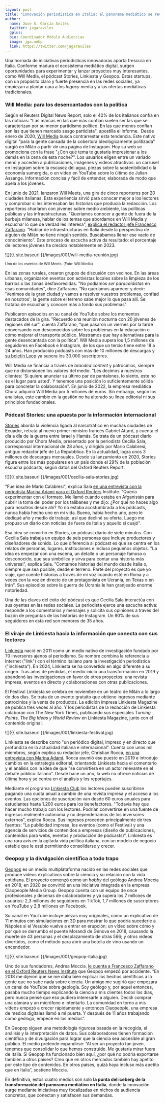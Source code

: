 ```yaml
---
layout: post
title: "Innovación periodística en Italia: el panorama mediático se revoluciona"
author:
  name: Jose A. García Avilés
  twitter: jagaraviles
  gplus:  
  bio: Coordinador Módulo Audiencias
  image: jga.webp
  link: https://twitter.com/jagaraviles
---
```

Una hornada de iniciativas periodísticas innovadoras aporta frescura en Italia. Conforme madura el ecosistema mediático digital, surgen oportunidades para experimentar y lanzar proyectos muy interesantes, como Will Media, el pódcast Stories, Linkiesta y Geopop. Estas startups, con un propósito claro y fuerte presencia en las redes sociales, ya empiezan a plantar cara a los *legacy* media y a las ofertas mediáticas tradicionales.

### **Will Media: para los desencantados con la política**

Según el Reuters Digital News Report, solo el 40% de los italianos confía en las noticias: "Las marcas en las que más confían suelen ser las que se caracterizan por su menor partidismo político. En las que menos confían son las que tienen marcado sesgo partidista", apostilla el informe.  Desde enero de 2020, [Will Media](https://willmedia.it) busca contrarrestar esta tendencia. Este nativo digital “para la gente cansada de la cobertura ideológicamente politizada” surgió en Milán a partir de una página de Instagram. Hoy su web se promociona con la frase "¿Con qué tema te gustaría impresionar a los demás en la cena de esta noche?". Los usuarios eligen entre un variado menú y acceden a publicaciones, imágenes y vídeos atractivos: un carrusel en Instagram sobre la escasez del agua, piezas sobre la sostenibilidad o la economía sumergida, o un vídeo en YouTube sobre lo último de Julian Assange. Información concisa y fácil de entender, elaborada de modo que apela a los jóvenes.

En junio de 2021, lanzaron Will Meets, una gira de cinco reporteros por 20 ciudades italianas. Esta experiencia sirvió para conocer mejor a los lectores y comprobar si les interesaban las historias que producía la redacción. Los reporteros charlaron con jóvenes sobre medio ambiente, las políticas públicas y las infraestructuras. "Queríamos conocer a gente de fuera de la burbuja milanesa, hablar de los temas que abordamos en Will Media y escuchar lo que de verdad les interesa", [explica el redactor jefe Francesco Zaffarano](https://www.journalism.co.uk/news/will-media-s-reporters-have-been-touring-italy-in-a-bid-to-break-its-milanese-bubble/s2/a845959/). "Hablar de infraestructuras en Italia desde la perspectiva de alguien de Milán no tiene ningún sentido. Buscábamos llenar ese vacío de conocimiento". Este proceso de escucha activa da resultado: el porcentaje de lectores jóvenes ha crecido notablemente en 2023.

![]({{ site.baseurl }}/images/001/will-media-reunión.jpg)

<sup>Uno de los eventos de Will Meets. (Foto: Will Media)

En las zonas rurales, crearon grupos de discusión con vecinos. En las áreas urbanas, organizaron eventos con activistas locales sobre la limpieza de los barrios o las zonas desfavorecidas. "No podíamos *ser paracaidistas* en esas comunidades", dice Zaffarano. “No queríamos aparecer y decir: 'Venimos de la gran ciudad y vamos a resolver vuestros problemas, confiad en nosotros'; la gente sobre el terreno sabe mejor lo que pasa allí. Se trataba de escuchar y conocer más a fondo sus problemas".

Publicaron episodios en su canal de YouTube sobre los momentos destacados de la gira. "Recuerdo una reunión nocturna con 20 jóvenes de regiones del sur", cuenta Zaffarano, “que pasaron un viernes por la tarde conversando con desconocidos sobre los problemas en la educación o cómo mejorar el transporte público. Mostramos que hay alternativas para la gente desencantada con la política”. Will Media supera los 1,5 millones de seguidores en Facebook e Instagram, de los que un tercio tiene entre 18 a 24 años. Han producido pódcasts con más de 10 millones de descargas y [su boletín Loop](https://willmedia.it/loop/) ya supera los 30.000 suscriptores.

Will Media se financia a través de *branded content* y patrocinios, siempre que no distorsionen los valores del medio. "Les decimos a nuestros clientes: 'Si quiere anunciar su último par de pantalones, lo siento, este no es el lugar para usted'. Y tenemos una posición lo suficientemente sólida para concretar la colaboración". En junio de 2022, la empresa mediática Chora adquirió Will Media por 5 millones de euros. Sin embargo, según los analistas, este cambio en la gestión no ha alterado su línea editorial ni sus principios fundacionales.

### **Pódcast Stories: una apuesta por la información internacional**

[Stories](https://choramedia.com/podcast/stories/) aborda la violencia ligada al narcotráfico en muchas ciudades de Ecuador, retrata al nuevo primer ministro francés Gabriel Attard, y cuenta el día a día de la guerra entre Israel y Hamás. Se trata de un pódcast diario producido por Chora Media, presentado por la periodista Cecilia Sala, corresponsal internacional de 28 años, y dirigido por Mario Calabresi, antiguo redactor jefe de La Repubblica. En la actualidad, logra unos 3 millones de descargas mensuales. Desde su lanzamiento en 2020, Stories figura entre los más populares en un país donde el 29% de la población escucha pódcasts, según datos del Oxford Reuters Report.

![]({{ site.baseurl }}/images/001/cecilia-sala-stories.jpg)

"Fue idea de Mario Calabresi", explica Sala [en una entrevista con la periodista Marina Adami para el Oxford Reuters](https://reutersinstitute.politics.ox.ac.uk/news/how-pioneering-italian-podcaster-leading-innovation-print-focused-media-industry) Institute. "Quería experimentar con el formato. Me llamó cuando estaba en Afganistán para cubrir la toma del poder por los talibanes y me dijo: ¿Por qué no haces algo para nosotros desde ahí? Yo no estaba acostumbrada a los pódcasts, nunca había hecho uno en mi vida. Bueno, había hecho uno, pero le dediqué año y medio de trabajo, así que decliné su oferta. Luego me propuso un diario con noticias de fuera de Italia y aquello sí cuajó".

Esa idea se convirtió en Stories, un pódcast diario de siete minutos. Con Cecilia Sala trabaja un equipo de seis personas que incluye productores y diseñadores de sonido. Lo que diferencia al pódcast es que se centra en los relatos de personas, lugares, instituciones e incluso pequeños objetos. "La idea es empezar con una escena, un detalle o un personaje famoso o desconocido, que sea simbólica y sirva para contar una historia más universal", explica Sala. "Contamos historias del mundo desde Italia o, siempre que sea posible, desde el terreno. Parte del proyecto es que yo viaje, que cuente historias a través de mi voz cuando esté en Roma y a veces con la voz en directo de un protagonista en Ucrania, en Texas o en Irán". Sus episodios sobre la guerra de Ucrania le han granjeado enorme notoriedad.

Una de las claves del éxito del pódcast es que Cecilia Sala interactúa con sus oyentes en las redes sociales. La periodista ejerce una escucha activa: responde a los comentarios y mensajes y solicita sus opiniones a través del buzón de preguntas de las historias de Instagram. Un 60% de sus seguidores en esta red son menores de 35 años.

### **El viraje de Linkiesta hacia la información que conecta con sus lectores**

[Linkiesta](https://www.linkiesta.it/) nació en 2011 como un medio nativo de investigación fundado por 70 inversores ajenos al periodismo. Su nombre combina la referencia a Internet ("link") con el término italiano para la investigación periodística ("inchiesta"). En 2024, Linkiesta se ha convertido en algo diferente a su origen. Tras años de pérdidas, el medio inició una transformación en 2019 y abandonó las investigaciones en favor de otros proyectos: una revista impresa, eventos en directo y colaboraciones con otras publicaciones.

El Festival Linkiesta se celebra en noviembre en un teatro de Milán a lo largo de dos días. Se trata de un evento gratuito que obtiene ingresos mediante patrocinios y la venta de productos. La edición impresa Linkiesta Magazine se publica tres veces al año. Y los periodistas de la redacción de Linkiesta colaboran con The New York Times, publicando sus especiales T*urning Points, The Big Ideas y World Review* en Linkiesta Magazine, junto con el contenido original.

![]({{ site.baseurl }}/images/001/linkiesta-festival.jpg)

Linkiesta se describe como "un periódico digital, impreso y en directo que profundiza en la actualidad italiana e internacional". Cuenta con unos mil miembros, según explica su redactor jefe, Christian Rocca, [en una entrevista con Marina Adami](https://reutersinstitute.politics.ox.ac.uk/news/tough-environment-digital-news-italian-news-site-betting-rebrand). Rocca asumió ese puesto en 2019 e introdujo cambios en la estrategia editorial, orientando Linkiesta hacia el comentario y el análisis con la idea de que "se convirtiera en un actor relevante en el debate público italiano". Desde hace un año, la web no ofrece noticias de última hora y se centra en el análisis y los reportajes.

Mediante el programa [Linkiesta Club](https://store.linkiesta.it/club/) los lectores pueden suscribirse pagando una cuota anual a cambio de una revista impresa y el acceso a los eventos. Las opciones de suscripción van desde 60 euros anuales para estudiantes hasta 1.200 euros para los benefactores. "Todavía hay que hacer mucho trabajo con los lectores. Podrían convertirse en una fuente de ingresos realmente autónoma y no dependeríamos de los inversores externos", explica Rocca. Sus ingresos proceden principalmente de tres fuentes: "La publicidad impresa, los eventos (como el Festival) y una agencia de servicios de contenidos a empresas (diseño de publicaciones, contenidos para webs, eventos y producción de pódcasts)”. Linkiesta es una rara avis en la agitada vida política italiana, con un modelo de negocio estable que le está permitiendo consolidarse y crecer.

### **Geopop y la divulgación científica a todo trapo**

[Geopop](https://www.geopop.it/) es un medio multiplataforma nacido en las redes sociales que produce vídeos explicativos sobre la ciencia y su relación con la vida cotidiana. El proyecto comenzó como un *hobby* del geólogo Andrea Moccia en 2018; en 2020 se convirtió en una iniciativa integrada en la empresa Ciaopeople Media Group. Geopop cuenta con un equipo de once profesionales y decenas de colaboradores y ya supera los 7 millones de usuarios: 2,3 millones de seguidores en TikTok, 1,7 millones de suscriptores en YouTube y 2,8 millones en Facebook.

Su canal en YouTube incluye piezas muy originales, como un explicativo de 11 minutos con simulaciones en 3D para mostrar lo que podría sucederle a Nápoles si el Vesubio vuelve a entrar en erupción; un vídeo sobre cómo y por qué se derrumbó el puente Morandi de Génova en 2018, causando la muerte de 43 personas y el desplazamiento de otras 566; y otros vídeos divertidos, como el método para abrir una botella de vino usando un encendedor.

![]({{ site.baseurl }}/images/001/geopop-italia.jpg)

Uno de sus fundadores, Andrea Moccia, [le cuenta a Francesco Zaffarano en el Oxford Reuters News Institute](https://reutersinstitute.politics.ox.ac.uk/news/first-facebook-now-tiktok-how-geopop-built-7-million-strong-community-science-explainers) que Geopop empezó por accidente. “En 2018 me dijeron que se me daba bien explicar los hechos científicos a la gente que no sabe nada sobre ciencia. Un amigo me sugirió que empezara un canal de YouTube sobre geología. Soy geólogo y, por aquel entonces, pasaba mucho tiempo explicando la ciencia a mis clientes todos los días, pero nunca pensé que eso pudiera interesarle a alguien. Decidí comprar una cámara y un micrófono e intentarlo. La comunidad en torno a mis vídeos empezó a crecer rápidamente y entonces Ciaopeople, una empresa de medios digitales llamó a mi puerta. Y después de 11 años trabajando como geólogo, empecé en los medios”.

En Geopop siguen una metodología rigurosa basada en la recogida, el análisis y la interpretación de datos. Sus colaboradores tienen formación científica y de divulgación para lograr que la ciencia sea accesible al gran público. El medio pretende expandirse: “Al ser un proyecto tan joven, tenemos que consolidar lo que hemos construido. Me gustaría mirar fuera de Italia. Si Geopop ha funcionado bien aquí, ¿por qué no podría exportarse también a otros países? Creo que en otros mercados también hay apetito por este tipo de contenidos. En otros países, quizá haya incluso más apetito que en Italia”, sostiene Moccia.

En definitiva, estos cuatro medios son solo **la punta del iceberg de la transformación del panorama mediático en Italia**, donde la innovación surge mediante iniciativas muy focalizadas en nichos de audiencia concretos, que conectan y satisfacen sus demandas.

